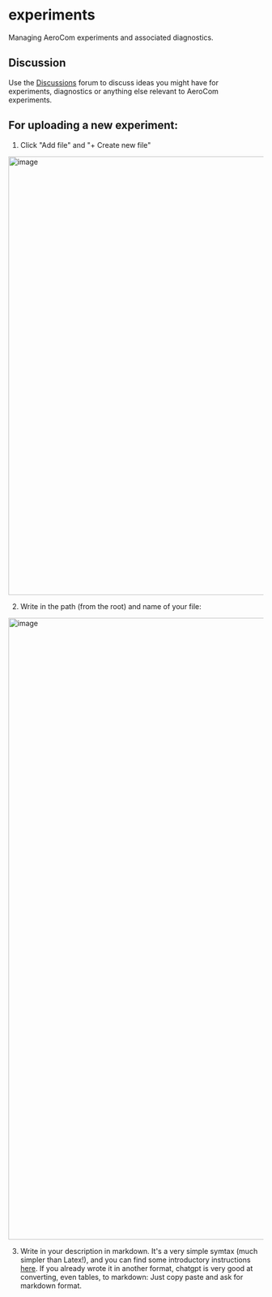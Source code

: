 # experiments
Managing AeroCom experiments and associated diagnostics.

## Discussion
Use the [Discussions](https://github.com/aerocom-community/experiments/discussions) forum to discuss ideas you might have for experiments, diagnostics or anything else relevant to AeroCom experiments. 

## For uploading a new experiment:
1. Click "Add file" and "+ Create new file"
  <img width="864" alt="image" src="https://github.com/user-attachments/assets/fd0d7f4f-3b17-4a89-81d2-a30141b48dcc">

2. Write in the path (from the root) and name of your file:
<img width="1225" alt="image" src="https://github.com/user-attachments/assets/f9722cf5-019a-490c-823c-9202ae9753cb">

3. Write in your description in markdown. It's a very simple symtax (much simpler than Latex!), and you can find some introductory instructions [here](https://docs.github.com/en/get-started/writing-on-github/getting-started-with-writing-and-formatting-on-github/basic-writing-and-formatting-syntax). If you already wrote it in another format, chatgpt is very good at converting, even tables, to markdown: Just copy paste and ask for markdown format. 
